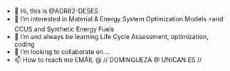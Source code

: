 - 👋 Hi, this is @ADR82-DESES
- 👀 I’m interested in Material & Energy System Optimization Models ⚡and CCUS and Synthetic Energy Fuels
- 🌱 I’m and always be learning Life Cycle Assessment, optimization, coding
- 💞️ I’m looking to collaborate on ...
- 📫 How to reach me EMAIL @ // DOMINGUEZA @ UNICAN.ES //


<!---
ADR82-DESES/ADR82-DESES is a ✨ special ✨ repository because its `README.md` (this file) appears on your GitHub profile.
You can click the Preview link to take a look at your changes.
--->
